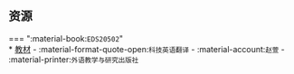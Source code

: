 ## 资源  
=== ":material-book:`EDS20502`"  
    * [教材](https://api.hanximeng.com/lanzou/?url=https://cqu-openlib.lanzout.com/iHXWN28y7u0h&type=down) - :material-format-quote-open:`科技英语翻译` - :material-account:`赵萱` - :material-printer:`外语教学与研究出版社`  